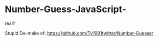 # Number-Guess-JavaScript-
real?

Stupid De-make of: https://github.com/Ty1991twitter/Number-Guesser
